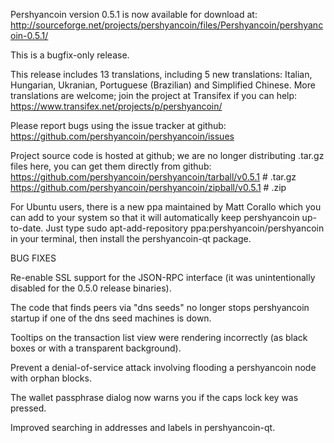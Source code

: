 Pershyancoin version 0.5.1 is now available for download at:
http://sourceforge.net/projects/pershyancoin/files/Pershyancoin/pershyancoin-0.5.1/

This is a bugfix-only release.

This release includes 13 translations, including 5 new translations:
Italian, Hungarian, Ukranian, Portuguese (Brazilian) and Simplified Chinese.
More translations are welcome; join the project at Transifex if you can help:
https://www.transifex.net/projects/p/pershyancoin/

Please report bugs using the issue tracker at github:
https://github.com/pershyancoin/pershyancoin/issues

Project source code is hosted at github; we are no longer
distributing .tar.gz files here, you can get them
directly from github:
https://github.com/pershyancoin/pershyancoin/tarball/v0.5.1  # .tar.gz
https://github.com/pershyancoin/pershyancoin/zipball/v0.5.1  # .zip

For Ubuntu users, there is a new ppa maintained by Matt Corallo which
you can add to your system so that it will automatically keep
pershyancoin up-to-date.  Just type
sudo apt-add-repository ppa:pershyancoin/pershyancoin
in your terminal, then install the pershyancoin-qt package.


BUG FIXES

Re-enable SSL support for the JSON-RPC interface (it was unintentionally
disabled for the 0.5.0 release binaries).

The code that finds peers via "dns seeds" no longer stops pershyancoin startup
if one of the dns seed machines is down.

Tooltips on the transaction list view were rendering incorrectly (as black boxes
or with a transparent background).

Prevent a denial-of-service attack involving flooding a pershyancoin node with
orphan blocks.

The wallet passphrase dialog now warns you if the caps lock key was pressed.

Improved searching in addresses and labels in pershyancoin-qt.
